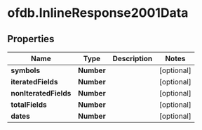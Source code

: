 # ofdb.InlineResponse2001Data

## Properties

Name | Type | Description | Notes
------------ | ------------- | ------------- | -------------
**symbols** | **Number** |  | [optional] 
**iteratedFields** | **Number** |  | [optional] 
**nonIteratedFields** | **Number** |  | [optional] 
**totalFields** | **Number** |  | [optional] 
**dates** | **Number** |  | [optional] 


